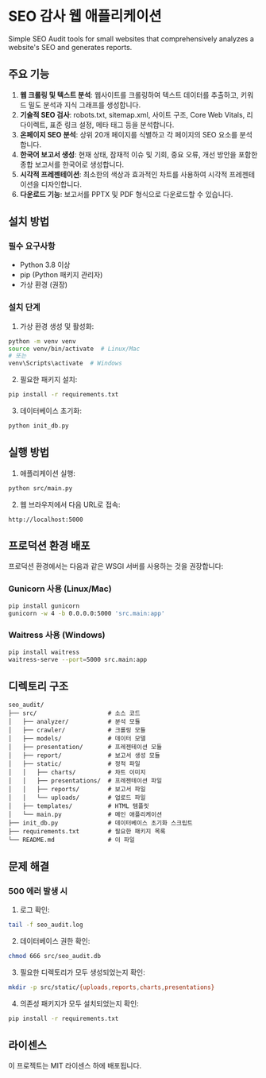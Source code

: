 # SEO 감사 웹 애플리케이션

Simple SEO Audit tools for small websites that comprehensively analyzes a website's SEO and generates reports.

## 주요 기능

1. **웹 크롤링 및 텍스트 분석**: 웹사이트를 크롤링하여 텍스트 데이터를 추출하고, 키워드 밀도 분석과 지식 그래프를 생성합니다.
2. **기술적 SEO 검사**: robots.txt, sitemap.xml, 사이트 구조, Core Web Vitals, 리다이렉트, 표준 링크 설정, 메타 태그 등을 분석합니다.
3. **온페이지 SEO 분석**: 상위 20개 페이지를 식별하고 각 페이지의 SEO 요소를 분석합니다.
4. **한국어 보고서 생성**: 현재 상태, 잠재적 이슈 및 기회, 중요 오류, 개선 방안을 포함한 종합 보고서를 한국어로 생성합니다.
5. **시각적 프레젠테이션**: 최소한의 색상과 효과적인 차트를 사용하여 시각적 프레젠테이션을 디자인합니다.
6. **다운로드 기능**: 보고서를 PPTX 및 PDF 형식으로 다운로드할 수 있습니다.

## 설치 방법

### 필수 요구사항

- Python 3.8 이상
- pip (Python 패키지 관리자)
- 가상 환경 (권장)

### 설치 단계

1. 가상 환경 생성 및 활성화:
```bash
python -m venv venv
source venv/bin/activate  # Linux/Mac
# 또는
venv\Scripts\activate  # Windows
```

2. 필요한 패키지 설치:
```bash
pip install -r requirements.txt
```

3. 데이터베이스 초기화:
```bash
python init_db.py
```

## 실행 방법

1. 애플리케이션 실행:
```bash
python src/main.py
```

2. 웹 브라우저에서 다음 URL로 접속:
```
http://localhost:5000
```

## 프로덕션 환경 배포

프로덕션 환경에서는 다음과 같은 WSGI 서버를 사용하는 것을 권장합니다:

### Gunicorn 사용 (Linux/Mac)

```bash
pip install gunicorn
gunicorn -w 4 -b 0.0.0.0:5000 'src.main:app'
```

### Waitress 사용 (Windows)

```bash
pip install waitress
waitress-serve --port=5000 src.main:app
```

## 디렉토리 구조

```
seo_audit/
├── src/                    # 소스 코드
│   ├── analyzer/           # 분석 모듈
│   ├── crawler/            # 크롤링 모듈
│   ├── models/             # 데이터 모델
│   ├── presentation/       # 프레젠테이션 모듈
│   ├── report/             # 보고서 생성 모듈
│   ├── static/             # 정적 파일
│   │   ├── charts/         # 차트 이미지
│   │   ├── presentations/  # 프레젠테이션 파일
│   │   ├── reports/        # 보고서 파일
│   │   └── uploads/        # 업로드 파일
│   ├── templates/          # HTML 템플릿
│   └── main.py             # 메인 애플리케이션
├── init_db.py              # 데이터베이스 초기화 스크립트
├── requirements.txt        # 필요한 패키지 목록
└── README.md               # 이 파일
```

## 문제 해결

### 500 에러 발생 시

1. 로그 확인:
```bash
tail -f seo_audit.log
```

2. 데이터베이스 권한 확인:
```bash
chmod 666 src/seo_audit.db
```

3. 필요한 디렉토리가 모두 생성되었는지 확인:
```bash
mkdir -p src/static/{uploads,reports,charts,presentations}
```

4. 의존성 패키지가 모두 설치되었는지 확인:
```bash
pip install -r requirements.txt
```

## 라이센스

이 프로젝트는 MIT 라이센스 하에 배포됩니다.